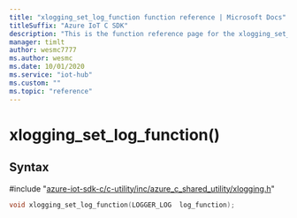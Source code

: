 ```yaml
---                             
title: "xlogging_set_log_function function reference | Microsoft Docs" 
titleSuffix: "Azure IoT C SDK"            
description: "This is the function reference page for the xlogging_set_log_function() function in the Azure IoT C SDK. This SDK is used with Azure IoT Hub and Azure IoT Hub Device Provisioning Service"            
manager: timlt                 
author: wesmc7777              
ms.author: wesmc               
ms.date: 10/01/2020                    
ms.service: "iot-hub"             
ms.custom: ""                
ms.topic: "reference"        
---                            
```


# xlogging_set_log_function()

## Syntax

\#include "[azure-iot-sdk-c/c-utility/inc/azure_c_shared_utility/xlogging.h](../xlogging-h.md)"  
```C
void xlogging_set_log_function(LOGGER_LOG  log_function);
```

